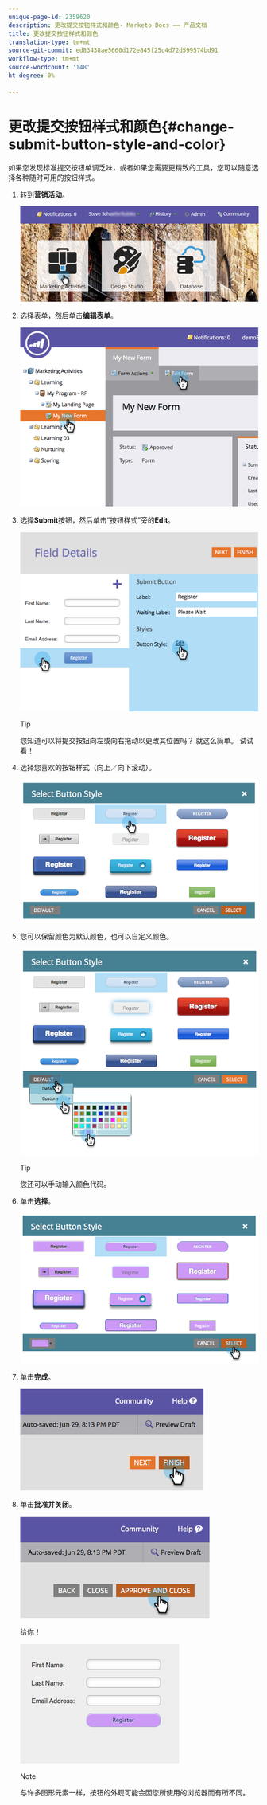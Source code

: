 ```yaml
---
unique-page-id: 2359620
description: 更改提交按钮样式和颜色- Marketo Docs —— 产品文档
title: 更改提交按钮样式和颜色
translation-type: tm+mt
source-git-commit: ed83438ae5660d172e845f25c4d72d599574bd91
workflow-type: tm+mt
source-wordcount: '148'
ht-degree: 0%

---
```



# 更改提交按钮样式和颜色{#change-submit-button-style-and-color}

如果您发现标准提交按钮单调乏味，或者如果您需要更精致的工具，您可以随意选择各种随时可用的按钮样式。

1. 转到&#x200B;**营销活动**。

   ![](assets/login-marketing-activities-3.png)

1. 选择表单，然后单击&#x200B;**编辑表单**。

   ![](assets/image2014-9-15-16-3a54-3a36.png)

1. 选择&#x200B;**Submit**&#x200B;按钮，然后单击“按钮样式”旁的&#x200B;**Edit**。

   ![](assets/image2014-9-15-16-3a54-3a56.png)

   >[!TIP]
   >
   >您知道可以将提交按钮向左或向右拖动以更改其位置吗？ 就这么简单。 试试看！

1. 选择您喜欢的按钮样式（向上／向下滚动）。

   ![](assets/image2014-9-15-16-3a55-3a30.png)

1. 您可以保留颜色为默认颜色，也可以自定义颜色。

   ![](assets/image2014-9-15-16-3a56-3a0.png)

   >[!TIP]
   >
   >您还可以手动输入颜色代码。

1. 单击&#x200B;**选择**。

   ![](assets/image2014-9-15-16-3a56-3a37.png)

1. 单击&#x200B;**完成**。

   ![](assets/image2014-9-15-16-3a56-3a52.png)

1. 单击&#x200B;**批准并关闭**。

   ![](assets/image2014-9-15-16-3a57-3a10.png)

   给你！

   ![](assets/image2014-9-15-16-3a57-3a17.png)

   >[!NOTE]
   >
   >与许多图形元素一样，按钮的外观可能会因您所使用的浏览器而有所不同。
